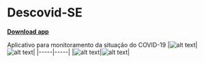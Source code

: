 # Descovid-SE     
[**Download app**](https://github.com/ladocufs/Descovid-SE/raw/master/descovidse_v1.0.apk)

Aplicativo para monitoramento da situação do COVID-19
|![alt text](https://github.com/ladocufs/Descovid-SE/blob/master/prints/home.png)|![alt text](https://github.com/ladocufs/Descovid-SE/blob/master/prints/tips.png)|
|-----|-----|
|![alt text](https://github.com/ladocufs/Descovid-SE/blob/master/prints/news.png)|![alt text](https://github.com/ladocufs/Descovid-SE/blob/master/prints/clipping.png)|
